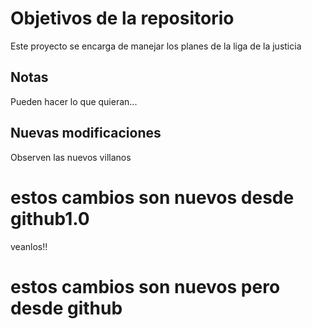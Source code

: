 # Objetivos de la repositorio

Este proyecto se encarga de manejar los planes de la liga de la justicia


## Notas
Pueden hacer lo que quieran...

## Nuevas modificaciones
Observen las nuevos villanos

# estos cambios son nuevos desde github1.0
veanlos!!

# estos cambios son nuevos pero desde github 

